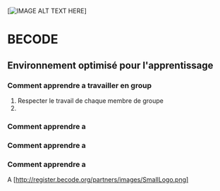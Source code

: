 [![IMAGE ALT TEXT HERE](http://register.becode.org/partners/images/SmallLogo.png)]


# BECODE
## Environnement optimisé pour l'apprentissage

### Comment apprendre a travailler en group
1. Respecter le travail de chaque membre de groupe
2. 

### Comment apprendre a  

### Comment apprendre a  

### Comment apprendre a  

A [http://register.becode.org/partners/images/SmallLogo.png]



